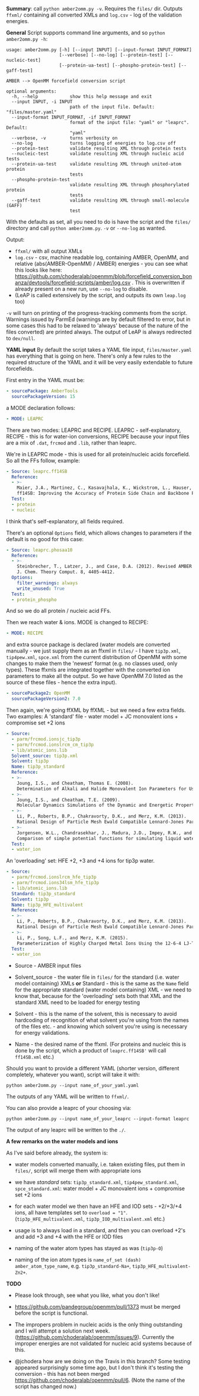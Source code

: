 **Summary**: call `python amber2omm.py -v`. Requires the `files/` dir. Outputs `ffxml/` containing all converted XMLs and `log.csv` - log of the validation energies.

**General**
Script supports command line arguments, and so `python amber2omm.py -h`:
```
usage: amber2omm.py [-h] [--input INPUT] [--input-format INPUT_FORMAT]
                    [--verbose] [--no-log] [--protein-test] [--nucleic-test]
                    [--protein-ua-test] [--phospho-protein-test] [--gaff-test]

AMBER --> OpenMM forcefield conversion script

optional arguments:
  -h, --help            show this help message and exit
  --input INPUT, -i INPUT
                        path of the input file. Default: "files/master.yaml"
  --input-format INPUT_FORMAT, -if INPUT_FORMAT
                        format of the input file: "yaml" or "leaprc". Default:
                        "yaml"
  --verbose, -v         turns verbosity on
  --no-log              turns logging of energies to log.csv off
  --protein-test        validate resulting XML through protein tests
  --nucleic-test        validate resulting XML through nucleic acid tests
  --protein-ua-test     validate resulting XML through united-atom protein
                        tests
  --phospho-protein-test
                        validate resulting XML through phosphorylated protein
                        tests
  --gaff-test           validate resulting XML through small-molecule (GAFF)
                        test
```

With the defaults as set, all you need to do is have the script and the `files/` directory and call `python amber2omm.py`. `-v` or `--no-log` as wanted.

Output:
* `ffxml/` with all output XMLs
* `log.csv` - csv, machine readable log, containing AMBER, OpenMM, and relative (abs(AMBER-OpenMM) / AMBER) energies  - you can see what this looks like here: https://github.com/choderalab/openmm/blob/forcefield_conversion_bonanza/devtools/forcefield-scripts/amber/log.csv . This is overwritten if already present on a new run, use `--no-log` to disable.
* (LeAP is called extensively by the script, and outputs its own `leap.log` too)

`-v` will turn on printing of the progress-tracking comments from the script. Warnings issued by ParmEd (warnings are by default filtered to error, but in some cases this had to be relaxed to 'always' because of the nature of the files converted) are printed always. The output of LeAP is always redirected to `dev/null`.

**YAML input**
By default the script takes a YAML file input, `files/master.yaml` has everything that is going on here.
There's only a few rules to the required structure of the YAML and it will be very easily extendable to future forcefields.

First entry in the YAML must be:
``` yaml
- sourcePackage: AmberTools
  sourcePackageVersion: 15
```

a MODE declaration follows:
``` yaml
- MODE: LEAPRC
```

There are two modes: LEAPRC and RECIPE. LEAPRC - self-explanatory, RECIPE - this is for water-ion conversions, RECIPE because your input files are a mix of `.dat`, `frcmod` and `.lib`, rather than leaprc.

We're in LEAPRC mode - this is used for all protein/nucleic acids forcefield. So all the FFs follow, example:
``` yaml
- Source: leaprc.ff14SB
  Reference:
  - >-
    Maier, J.A., Martinez, C., Kasavajhala, K., Wickstrom, L., Hauser, K.E., and Simmerling, C. (2015).
    ff14SB: Improving the Accuracy of Protein Side Chain and Backbone Parameters from ff99SB. J. Chem. Theory Comput. 11, 3696-3713.
  Test:
  - protein
  - nucleic
```

I think that's self-explanatory, all fields required.

There's an optional `Options` field, which allows changes to parameters if the default is no good for this case:
``` yaml
- Source: leaprc.phosaa10
  Reference:
  - >-
    Steinbrecher, T., Latzer, J., and Case, D.A. (2012). Revised AMBER parameters for bioorganic phosphates.
    J. Chem. Theory Comput. 8, 4405-4412.
  Options:
    filter_warnings: always
    write_unused: True
  Test:
  - protein_phospho
```

And so we do all protein / nucleic acid FFs.

Then we reach water & ions. MODE is changed to RECIPE:
``` yaml
- MODE: RECIPE
```

and extra source package is declared (water models are converted manually - we just supply them as an ffxml in `files/` - I have `tip3p.xml`, `tip4pew.xml`, `spce.xml` from the current distribution of OpenMM with some changes to make them the 'newest' format (e.g. no classes used, only types). These ffxmls are integrated together with the converted ion parameters to make all the output. So we have OpenMM 7.0 listed as the source of these files - hence the extra input).

``` yaml
- sourcePackage2: OpenMM
  sourcePackageVersion2: 7.0
```

Then again, we're going ffXML by ffXML - but we need a few extra fields. Two examples:
A 'standard' file - water model + JC monovalent ions + compromise set +2 ions
``` yaml
- Source:
  - parm/frcmod.ionsjc_tip3p
  - parm/frcmod.ionslrcm_cm_tip3p
  - lib/atomic_ions.lib
  Solvent_source: tip3p.xml
  Solvent: tip3p
  Name: tip3p_standard
  Reference:
  - >-
    Joung, I.S., and Cheatham, Thomas E. (2008).
    Determination of Alkali and Halide Monovalent Ion Parameters for Use in Explicitly Solvated Biomolecular Simulations. J. Phys. Chem. B 112, 9020-9041.
  - >-
    Joung, I.S., and Cheatham, T.E. (2009).
    Molecular Dynamics Simulations of the Dynamic and Energetic Properties of Alkali and Halide Ions Using Water-Model-Specific Ion Parameters. J. Phys. Chem. B 113, 13279-13290.
  - >-
    Li, P., Roberts, B.P., Chakravorty, D.K., and Merz, K.M. (2013).
    Rational Design of Particle Mesh Ewald Compatible Lennard-Jones Parameters for +2 Metal Cations in Explicit Solvent. J. Chem. Theory Comput. 9, 2733-2748.
  - >-
    Jorgensen, W.L., Chandrasekhar, J., Madura, J.D., Impey, R.W., and Klein, M.L. (1983).
    Comparison of simple potential functions for simulating liquid water. The Journal of Chemical Physics 79, 926-935.
  Test:
  - water_ion
```
An 'overloading' set: HFE +2, +3 and +4 ions for tip3p water.

``` yaml
- Source:
  - parm/frcmod.ionslrcm_hfe_tip3p
  - parm/frcmod.ions34lsm_hfe_tip3p
  - lib/atomic_ions.lib
  Standard: tip3p_standard
  Solvent: tip3p
  Name: tip3p_HFE_multivalent
  Reference:
  - >-
    Li, P., Roberts, B.P., Chakravorty, D.K., and Merz, K.M. (2013).
    Rational Design of Particle Mesh Ewald Compatible Lennard-Jones Parameters for +2 Metal Cations in Explicit Solvent. J. Chem. Theory Comput. 9, 2733-2748.
  - >-
    Li, P., Song, L.F., and Merz, K.M. (2015).
    Parameterization of Highly Charged Metal Ions Using the 12-6-4 LJ-Type Nonbonded Model in Explicit Water. J. Phys. Chem. B 119, 883-895.
  Test:
  - water_ion
```

* Source - AMBER input files

* Solvent_source - the water file in `files/` for the standard (i.e. water model containing) XMLs **or** Standard - this is the same as the `Name` field for the appropriate standard (water model containing) XML - we need to know that, because for the 'overloading' sets both that XML and the standard XML need to be loaded for energy testing

* Solvent - this is the name of the solvent, this is necessary to avoid hardcoding of recognition of what solvent you're using from the names of the files etc. - and knowing which solvent you're using is necessary for energy validations.

* Name - the desired name of the ffxml. (For proteins and nucleic this is done by the script, which a product of `leaprc.ff14SB'` will call `ff14SB.xml` etc.)

Should you want to provide a different YAML (shorter version, different completely, whatever you want), script will take it with:
```
python amber2omm.py --input name_of_your_yaml.yaml
```

The outputs of any YAML will be written to `ffxml/`.

You can also provide a leaprc of your choosing via:
```
python amber2omm.py --input name_of_your_leaprc --input-format leaprc
```

The output of any leaprc will be written to the `./`.

**A few remarks on the water models and ions**

As I've said before already, the system is:
* water models converted manually, i.e. taken existing files, put them in `files/`, script will merge them with appropriate ions

* we have *standard* sets: `tip3p_standard.xml`, `tip4pew_standard.xml`, `spce_standard.xml`: water model + JC monovalent ions + compromise set +2 ions

* for each water model we then have an HFE and IOD sets - +2/+3/+4 ions, all have templates set to `overload = "1"`. (`tip3p_HFE_multivalent.xml`, `tip3p_IOD_multivalent.xml` etc.)

* usage is to always load in a standard, and then you can overload +2's and add +3 and +4 with the HFE or IOD files

* naming of the water atom types has stayed as was (`tip3p-O`)

* naming of the ion atom types is `name_of_set (dash) amber_atom_type_name`, e.g. `tip3p_standard-Na+`, `tip3p_HFE_multivalent-Zn2+`.


**TODO**

* Please look through, see what you like, what you don't like!

* https://github.com/pandegroup/openmm/pull/1373 must be merged before the script is functional.

* The impropers problem in nucleic acids is the only thing outstanding and I will attempt a solution next week. (https://github.com/choderalab/openmm/issues/9). Currently the improper energies are not validated for nucleic acid systems because of this.

* @jchodera how are we doing on the Travis in this branch? Some testing appeared surprisingly some time ago, but I don't think it's testing the conversion - this has not been merged https://github.com/choderalab/openmm/pull/6. (Note the name of the script has changed now.)
